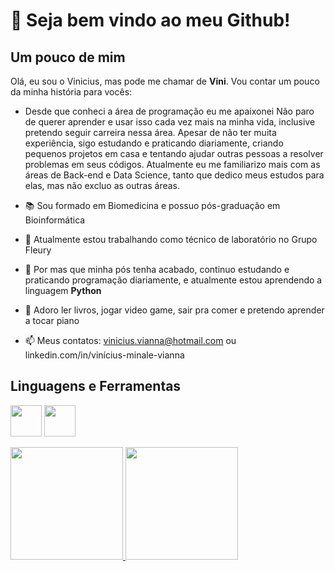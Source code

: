 # 👋 Seja bem vindo ao meu Github!

## Um pouco de mim 
Olá, eu sou o Vinicius, mas pode me chamar de __Vini__. Vou contar um pouco da minha história para vocês:

- Desde que conheci a área de programação eu me apaixonei Não paro de querer aprender e usar isso cada vez mais na minha vida, inclusive pretendo seguir carreira nessa área. 
Apesar de não ter muita experiência, sigo estudando e praticando diariamente, criando pequenos projetos em casa e tentando ajudar outras pessoas a resolver problemas em seus códigos.
Atualmente eu me familiarizo mais com as áreas de Back-end e Data Science, tanto que dedico meus estudos para elas, mas não excluo as outras áreas.

- 📚 Sou formado em Biomedicina e possuo pós-graduação em Bioinformática
- 🔬 Atualmente estou trabalhando como técnico de laboratório no Grupo Fleury
- 🌱 Por mas que minha pós tenha acabado, continuo estudando e praticando programação diariamente, e atualmente estou aprendendo a linguagem __Python__
- 🎈 Adoro ler livros, jogar video game, sair pra comer e pretendo aprender a tocar piano
- 📫 Meus contatos: vinicius.vianna@hotmail.com ou linkedin.com/in/vinícius-minale-vianna

## Linguagens e Ferramentas
<img src="https://cdn.jsdelivr.net/gh/devicons/devicon/icons/python/python-original.svg" width="50" height="50"/>     <img src="https://cdn.jsdelivr.net/gh/devicons/devicon/icons/vscode/vscode-original-wordmark.svg" width="50" height="50"/>

<div>
<a href="https://github.com/seu-usuário-aqui">
<img height="180em" src="https://github-readme-stats.vercel.app/api/top-langs/?username=Vini-23&layout=compact&langs_count=7&theme=dracula"/>
<img height="180em" src="https://github-readme-stats.vercel.app/api?username=Vini-23&show_icons=true&theme=dracula&include_all_commits=true&count_private=true"/>
</div>
